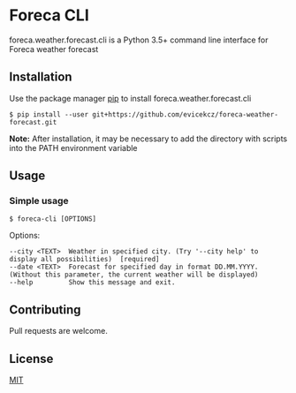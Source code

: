 # Foreca CLI

foreca.weather.forecast.cli is a Python 3.5+ command line interface for Foreca weather forecast


## Installation

Use the package manager [pip](https://pip.pypa.io/en/stable/) to install foreca.weather.forecast.cli

`$ pip install --user git+https://github.com/evicekcz/foreca-weather-forecast.git`

**Note:** After installation, it may be necessary to add the directory with scripts into the PATH environment variable


## Usage

### Simple usage

```
$ foreca-cli [OPTIONS]
```

Options:
```
--city <TEXT>  Weather in specified city. (Try '--city help' to display all possibilities)  [required]
--date <TEXT>  Forecast for specified day in format DD.MM.YYYY. (Without this parameter, the current weather will be displayed)
--help         Show this message and exit.
```

## Contributing

Pull requests are welcome.


## License

[MIT](https://choosealicense.com/licenses/mit/)
